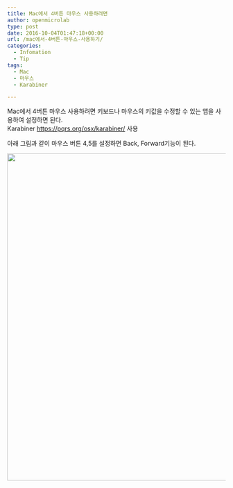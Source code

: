 ```yaml
---
title: Mac에서 4버튼 마우스 사용하려면
author: openmicrolab
type: post
date: 2016-10-04T01:47:18+00:00
url: /mac에서-4버튼-마우스-사용하기/
categories:
  - Infomation
  - Tip
tags:
  - Mac
  - 마우스
  - Karabiner

---
```

Mac에서 4버튼 마우스 사용하려면 키보드나 마우스의 키값을 수정할 수 있는 앱을 사용하여 설정하면 된다.  
Karabiner <https://pqrs.org/osx/karabiner/> 사용

아래 그림과 같이 마우스 버튼 4,5를 설정하면 Back, Forward기능이 된다.

<img loading="lazy" class="wp-image-3768 aligncenter" src="http://res.cloudinary.com/openmicrolab/image/upload/v1475545330/Karabiner_tc1odp.png" width="912" height="754" />